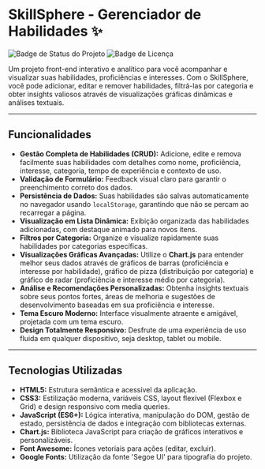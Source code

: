 # SkillSphere - Gerenciador de Habilidades ✨

![Badge de Status do Projeto](https://img.shields.io/badge/status-conclu%C3%ADdo-brightgreen)
![Badge de Licença](https://img.shields.io/badge/license-MIT-blue)

Um projeto front-end interativo e analítico para você acompanhar e visualizar suas habilidades, proficiências e interesses. Com o SkillSphere, você pode adicionar, editar e remover habilidades, filtrá-las por categoria e obter insights valiosos através de visualizações gráficas dinâmicas e análises textuais.

---

## Funcionalidades

* **Gestão Completa de Habilidades (CRUD):** Adicione, edite e remova facilmente suas habilidades com detalhes como nome, proficiência, interesse, categoria, tempo de experiência e contexto de uso.
* **Validação de Formulário:** Feedback visual claro para garantir o preenchimento correto dos dados.
* **Persistência de Dados:** Suas habilidades são salvas automaticamente no navegador usando `localStorage`, garantindo que não se percam ao recarregar a página.
* **Visualização em Lista Dinâmica:** Exibição organizada das habilidades adicionadas, com destaque animado para novos itens.
* **Filtros por Categoria:** Organize e visualize rapidamente suas habilidades por categorias específicas.
* **Visualizações Gráficas Avançadas:** Utilize o **Chart.js** para entender melhor seus dados através de gráficos de barras (proficiência e interesse por habilidade), gráfico de pizza (distribuição por categoria) e gráfico de radar (proficiência e interesse médio por categoria).
* **Análise e Recomendações Personalizadas:** Obtenha insights textuais sobre seus pontos fortes, áreas de melhoria e sugestões de desenvolvimento baseadas em sua proficiência e interesse.
* **Tema Escuro Moderno:** Interface visualmente atraente e amigável, projetada com um tema escuro.
* **Design Totalmente Responsivo:** Desfrute de uma experiência de uso fluida em qualquer dispositivo, seja desktop, tablet ou mobile.

---

## Tecnologias Utilizadas

* **HTML5:** Estrutura semântica e acessível da aplicação.
* **CSS3:** Estilização moderna, variáveis CSS, layout flexível (Flexbox e Grid) e design responsivo com media queries.
* **JavaScript (ES6+):** Lógica interativa, manipulação do DOM, gestão de estado, persistência de dados e integração com bibliotecas externas.
* **Chart.js:** Biblioteca JavaScript para criação de gráficos interativos e personalizáveis.
* **Font Awesome:** Ícones vetoriais para ações (editar, excluir).
* **Google Fonts:** Utilização da fonte 'Segoe UI' para tipografia do projeto.
